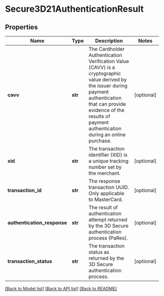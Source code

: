 # Secure3D21AuthenticationResult

## Properties
Name | Type | Description | Notes
------------ | ------------- | ------------- | -------------
**cavv** | **str** | The Cardholder Authentication Verification Value (CAVV) is a cryptographic value derived by the issuer during payment authentication that can provide evidence of the results of payment authentication during an online purchase. | [optional] 
**xid** | **str** | The transaction identifier (XID) is a unique tracking number set by the merchant. | [optional] 
**transaction_id** | **str** | The response transaction UUID. Only applicable to MasterCard. | [optional] 
**authentication_response** | **str** | The result of authentication attempt returned by the 3D Secure authentication process (PaRes). | [optional] 
**transaction_status** | **str** | The transaction status as returned by the 3D Secure authentication process. | [optional] 

[[Back to Model list]](../README.md#documentation-for-models) [[Back to API list]](../README.md#documentation-for-api-endpoints) [[Back to README]](../README.md)



